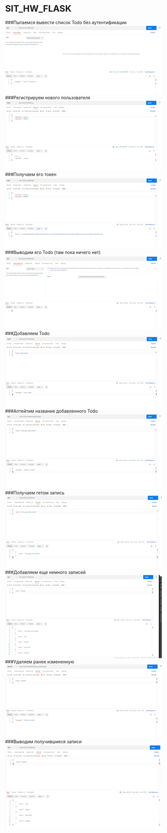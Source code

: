 ﻿# SIT_HW_FLASK
###Пытаемся вывести список Todo без аутентификации
![1](/sit_hw/no_token_todo.png)
###Регистрируем нового пользователя
![1](/sit_hw/registrated_new_user.png)
###Получаем его токен
![1](/sit_hw/get_token.png)
###Выводим его Todo (там пока ничего нет)
![1](/sit_hw/no_todos_yes.png)
###Добавляем Todo
![1](/sit_hw/todo_added.png)
###Аптейтим название добавленного Todo
![1](/sit_hw/update.png)
###Получаем гетом запись
![1](/sit_hw/get_after_put.png)
###Добавляем еще немного записей
![1](/sit_hw/added_more_todos.png)
###Удаляем ранее измененную
![1](/sit_hw/delete_todo.png)
###Выводим получившиеся записи
![1](/sit_hw/done.png)


